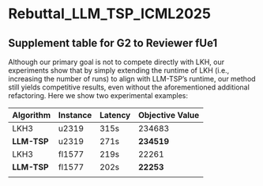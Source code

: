 # Rebuttal_LLM_TSP_ICML2025

## Supplement table for G2 to Reviewer fUe1
Although our primary goal is not to compete directly with LKH, our experiments show that by simply extending the runtime of LKH (i.e., increasing the number of runs) to align with LLM-TSP’s runtime, our method still yields competitive results, even without the aforementioned additional refactoring. Here we show two experimental examples:

| Algorithm | Instance | Latency | Objective Value |
|-----------|----------|---------|-----------------|
| LKH3      | u2319    | 315s    | 234683          |
| **LLM-TSP**   |  u2319       | 271s    | **234519**          |
| LKH3      | fl1577   | 219s    | 22261           |
| **LLM-TSP**   |   fl1577       | 202s    | **22253**           |
| | | | |
